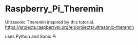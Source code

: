 # Raspberry_Pi_Theremin

Ultrasonic Theremin inspired by this tutorial.  
https://projects.raspberrypi.org/en/projects/ultrasonic-theremin  

uses Python and Sonic Pi 



